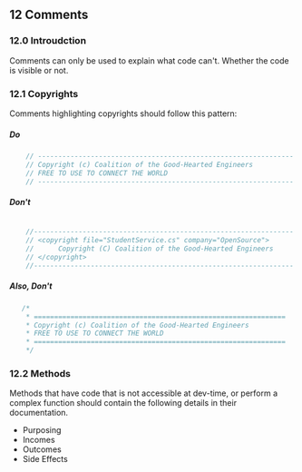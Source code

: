 ## 12 Comments

### 12.0 Introudction
Comments can only be used to explain what code can't. Whether the code is visible or not.

### 12.1 Copyrights
Comments highlighting copyrights should follow this pattern:

##### Do
```csharp
    // ---------------------------------------------------------------
    // Copyright (c) Coalition of the Good-Hearted Engineers
    // FREE TO USE TO CONNECT THE WORLD
    // ---------------------------------------------------------------
```

##### Don't
```csharp

    //----------------------------------------------------------------
    // <copyright file="StudentService.cs" company="OpenSource">
    //      Copyright (C) Coalition of the Good-Hearted Engineers
    // </copyright>
    //----------------------------------------------------------------

```

##### Also, Don't
```csharp
   /* 
    * ==============================================================
    * Copyright (c) Coalition of the Good-Hearted Engineers
    * FREE TO USE TO CONNECT THE WORLD
    * ==============================================================
    */
```

### 12.2 Methods
Methods that have code that is not accessible at dev-time, or perform a complex function should contain the following details in their documentation.

- Purposing
- Incomes
- Outcomes
- Side Effects

